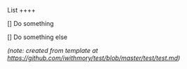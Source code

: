 List
++++

[] Do something

[] Do something else

*(note: created from template at https://github.com/iwithmory/test/blob/master/test/test.md)*
